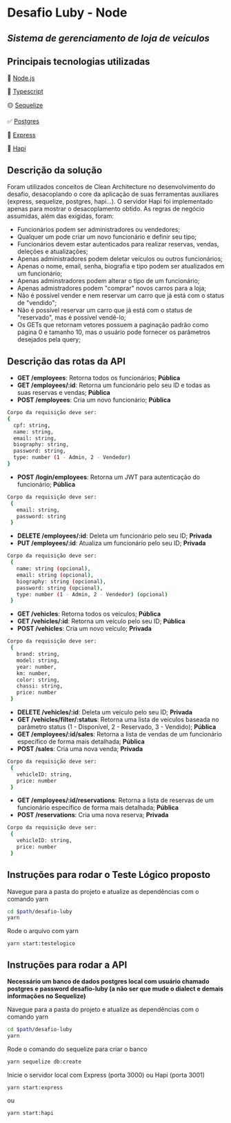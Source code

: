 # Desafio Luby - Node
## _Sistema de gerenciamento de loja de veículos_

## Principais tecnologias utilizadas

💠 [Node.js](https://nodejs.org/)

🔸 [Typescript](https://www.typescriptlang.org/)

🟡 [Sequelize](https://sequelize.org/)

✅ [Postgres](https://www.postgresql.org/)

🔆 [Express](https://expressjs.com/)

🔻 [Hapi](https://hapi.dev/)

## Descrição da solução
Foram utilizados conceitos de Clean Architecture no desenvolvimento do desafio, desacoplando o core da aplicação de suas ferramentas auxiliares (express, sequelize, postgres, hapi...). O servidor Hapi foi implementado apenas para mostrar o desacoplamento obtido.
As regras de negócio assumidas, além das exigidas, foram:
 - Funcionários podem ser administradores ou vendedores;
 - Qualquer um pode criar um novo funcionário e definir seu tipo;
 - Funcionários devem estar autenticados para realizar reservas, vendas, deleções e atualizações;
 - Apenas administradores podem deletar veículos ou outros funcionários;
 - Apenas o nome, email, senha, biografia e tipo podem ser atualizados em um funcionário;
 - Apenas adminstradores podem alterar o tipo de um funcionário;
 - Apenas admistradores podem "comprar" novos carros para a loja;
 - Não é possível vender e nem reservar um carro que já está com o status de "vendido";
 - Não é possível reservar um carro que já está com o status de "reservado", mas é possível vendê-lo;
 - Os GETs que retornam vetores possuem a paginação padrão como página 0 e tamanho 10, mas o usuário pode fornecer os parâmetros desejados pela query;
 
## Descrição das rotas da API
 - **GET /employees**: Retorna todos os funcionários; __Pública__
 - **GET /employees/:id**: Retorna um funcionário pelo seu ID e todas as suas reservas e vendas; __Pública__
 - **POST /employees**: Cria um novo funcionário; __Pública__
  ```sh
  Corpo da requisição deve ser:
  { 
    cpf: string,
    name: string,
    email: string,
    biography: string,
    password: string,
    type: number (1 - Admin, 2 - Vendedor)
  }
  ```

 - **POST /login/employees**: Retorna um JWT para autenticação do funcionário; __Pública__
 ```sh
 Corpo da requisição deve ser:
  { 
    email: string,
    password: string
  }
 ```

 - **DELETE /employees/:id**: Deleta um funcionário pelo seu ID; __Privada__
 - **PUT /employees/:id**: Atualiza um funcionário pelo seu ID; __Privada__ 
 ```sh
 Corpo da requisição deve ser:
  { 
    name: string (opcional),
    email: string (opcional),
    biography: string (opcional),
    password: string (opcional),
    type: number (1 - Admin, 2 - Vendedor) (opcional)
  }

 ```
 - **GET /vehicles**: Retorna todos os veículos; __Pública__ 
 - **GET /vehicles/:id**: Retorna um veículo pelo seu ID; __Pública__
 - **POST /vehicles**: Cria um novo veículo; __Privada__ 
 ```sh
 Corpo da requisição deve ser:
  { 
    brand: string,
    model: string,
    year: number,
    km: number,
    color: string,
    chassi: string,
    price: number
  }
 ```

 - **DELETE /vehicles/:id**: Deleta um veículo pelo seu ID; __Privada__
 - **GET /vehicles/filter/:status**: Retorna uma lista de veículos baseada no parâmetro status (1 - Disponível, 2 - Reservado, 3 - Vendido); __Pública__ 
 - **GET /employees/:id/sales**: Retorna a lista de vendas de um funcionário específico de forma mais detalhada; __Pública__ 
 - **POST /sales**: Cria uma nova venda; __Privada__
 ```sh
 Corpo da requisição deve ser:
  { 
    vehicleID: string,
    price: number
  }
 ```
 - **GET /employees/:id/reservations**: Retorna a lista de reservas de um funcionário específico de forma mais detalhada; __Pública__
 - **POST /reservations**: Cria uma nova reserva; __Privada__
 ```sh
 Corpo da requisição deve ser:
  { 
    vehicleID: string,
    price: number
  }
 ```

## Instruções para rodar o Teste Lógico proposto
Navegue para a pasta do projeto e atualize as dependências com o comando yarn

```sh
cd $path/desafio-luby
yarn
```

Rode o arquivo com yarn

```
yarn start:testelogico
```

## Instruções para rodar a API

__Necessário um banco de dados postgres local com usuário chamado postgres e password desafio-luby (a não ser que mude o dialect e demais informações no Sequelize)__

Navegue para a pasta do projeto e atualize as dependências com o comando yarn

```sh
cd $path/desafio-luby
yarn
```

Rode o comando do sequelize para criar o banco

```sh
yarn sequelize db:create
```

Inicie o servidor local com Express (porta 3000) ou Hapi (porta 3001)

```
yarn start:express
```
ou
```
yarn start:hapi
```
